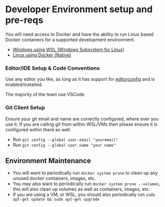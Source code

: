 # Developer Environment setup and pre-reqs

You will need access to Docker and have the ability to run Linux based Docker containers for a supported development environment.

* [Windows using WSL (Windows Subsystem for Linux)](windows_subsystem_for_linux.md)
* [Linux using Docker (Native)](linux_native.md)

### Editor/IDE Setup & Code Conventions

Use any editor you like, as long as it has support for [editorconfig](https://editorconfig.org/) and is enabled/installed.

The majority of the team use VSCode.

### Git Client Setup

Ensure your git email and name are correctly configured, where ever you use it. If you are calling git from within WSL/VMs then please ensure it is configured within there as well.

 * Run `git config --global user.email "youremail"`
 * Run `git config --global user.name "your name"`

 ## Environment Maintenance
  
  * You will want to periodically run `docker system prune` to clean up any unused docker containers, images, etc.
  * You may also want to periodically run `docker system prune --volumes`, this will also clean up volumes as well as containers, images, etc.
  * If you are using a VM, or WSL, you should also periodically run `sudo apt-get update && sudo apt-get upgrade`
